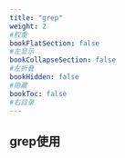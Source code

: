 ```yaml
---
title: "grep"
weight: 2
#权重
bookFlatSection: false
#左显示
bookCollapseSection: false
#左折叠
bookHidden: false
#隐藏
bookToc: false
#右目录
---
```


## grep使用
